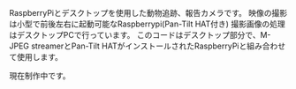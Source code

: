 RaspberryPiとデスクトップを使用した動物追跡、報告カメラです。
映像の撮影は小型で前後左右に起動可能なRaspberrypi(Pan-Tilt HAT付き)
撮影画像の処理はデスクトップPCで行っています。
このコードはデスクトップ部分で、M-JPEG streamerとPan-Tilt HATがインストールされたRaspberryPiと組み合わせて使用します。

現在制作中です。